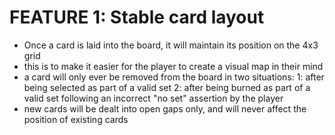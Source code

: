 # FEATURE 1: Stable card layout
- Once a card is laid into the board, it will maintain its position on the 4x3 grid
- this is to make it easier for the player to create a visual map in their mind
- a card will only ever be removed from the board in two situations:
    1: after being selected as part of a valid set 
    2: after being burned as part of a valid set following an incorrect "no set" assertion by the player
- new cards will be dealt into open gaps only, and will never affect the position of existing cards
